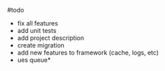 
#todo
- fix all features
- add unit tests
- add project description
- create migration
- add new features to framework (cache, logs, etc)
- ues queue*
